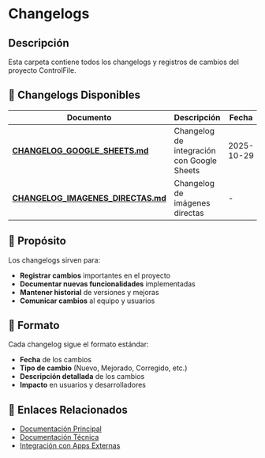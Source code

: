 # Changelogs

## Descripción
Esta carpeta contiene todos los changelogs y registros de cambios del proyecto ControlFile.

## 📖 Changelogs Disponibles

| Documento | Descripción | Fecha |
|-----------|-------------|-------|
| **[CHANGELOG_GOOGLE_SHEETS.md](./CHANGELOG_GOOGLE_SHEETS.md)** | Changelog de integración con Google Sheets | 2025-10-29 |
| **[CHANGELOG_IMAGENES_DIRECTAS.md](./CHANGELOG_IMAGENES_DIRECTAS.md)** | Changelog de imágenes directas | - |

## 🎯 Propósito

Los changelogs sirven para:
- **Registrar cambios** importantes en el proyecto
- **Documentar nuevas funcionalidades** implementadas
- **Mantener historial** de versiones y mejoras
- **Comunicar cambios** al equipo y usuarios

## 📝 Formato

Cada changelog sigue el formato estándar:
- **Fecha** de los cambios
- **Tipo de cambio** (Nuevo, Mejorado, Corregido, etc.)
- **Descripción detallada** de los cambios
- **Impacto** en usuarios y desarrolladores

## 🔗 Enlaces Relacionados

- [Documentación Principal](../README.md)
- [Documentación Técnica](../technical/README.md)
- [Integración con Apps Externas](../integracion/README_INTEGRACION.md)
